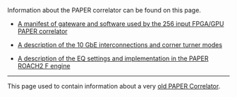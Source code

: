 Information about the PAPER correlator can be found on this page.

  - [A manifest of gateware and software used by the 256 input FPGA/GPU
    PAPER correlator](PAPER_Correlator_Manifest "wikilink")

<!-- end list -->

  - [A description of the 10 GbE interconnections and corner turner
    modes](PAPER_Correlator_Netcfg "wikilink")

<!-- end list -->

  - [A description of the EQ settings and implementation in the PAPER
    ROACH2 F engine](PAPER_Correlator_EQ "wikilink")

-----

This page used to contain information about a very [old PAPER
Correlator](OLD_PAPER_Correlator "wikilink").
